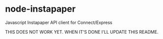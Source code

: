 node-instapaper
===============

Javascript Instapaper API client for Connect/Express

THIS DOES NOT WORK YET.  WHEN IT'S DONE I'LL UPDATE THIS README.